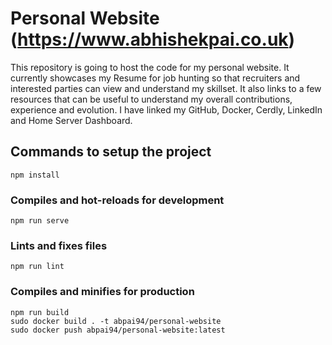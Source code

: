 # Personal Website (https://www.abhishekpai.co.uk)
This repository is going to host the code for my personal website. It currently showcases my Resume for job hunting so that recruiters and interested parties can view and understand my skillset. It also links to a few resources that can be useful to understand my overall contributions, experience and evolution. I have linked my GitHub, Docker, Cerdly, LinkedIn and Home Server Dashboard.

## Commands to setup the project
```
npm install
```

### Compiles and hot-reloads for development
```
npm run serve
```

### Lints and fixes files
```
npm run lint
```

### Compiles and minifies for production
```
npm run build
sudo docker build . -t abpai94/personal-website
sudo docker push abpai94/personal-website:latest
```